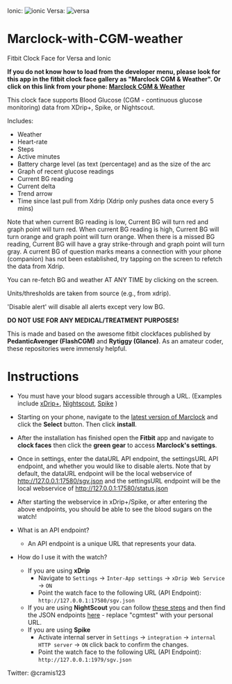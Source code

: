 Ionic:
![ionic](https://i.imgur.com/Ys9Eu1p.png "ionic") 
Versa:
![versa](https://i.imgur.com/psYb768.png "versa")

# Marclock-with-CGM-weather
Fitbit Clock Face for Versa and Ionic

**If you do not know how to load from the developer menu, please look for this app in the fitbit clock face gallery as "Marclock CGM & Weather". Or click on this link from your phone: [Marclock CGM & Weather](https://gam.fitbit.com/gallery/clock/9eacf714-5b23-40c8-9621-ded74bd9edf9)**

This clock face supports Blood Glucose (CGM - continuous glucose monitoring) data from XDrip+, Spike, or Nightscout. 

Includes: 

- Weather
- Heart-rate
- Steps
- Active minutes
- Battery charge level (as text (percentage) and as the size of the arc
- Graph of recent glucose readings
- Current BG reading
- Current delta
- Trend arrow
- Time since last pull from Xdrip (Xdrip only pushes data once every 5 mins)

Note that when current BG reading is low, Current BG will turn red and graph point will turn red. When current BG reading is high, Current BG will turn orange and graph point will turn orange. When there is a missed BG reading, Current BG will have a gray strike-through and graph point will turn gray. A current BG of question marks means a connection with your phone (companion) has not been established, try tapping on the screen to refetch the data from Xdrip.

You can re-fetch BG and weather AT ANY TIME by clicking on the screen.

Units/thresholds are taken from source (e.g., from xdrip).

'Disable alert' will disable all alerts except very low BG.

**DO NOT USE FOR ANY MEDICAL/TREATMENT PURPOSES!**

This is made and based on the awesome fitbit clockfaces published by **PedanticAvenger (FlashCGM)** and **Rytiggy (Glance)**. As an amateur coder, these repositories were immensly helpful.

# Instructions
- You must have your blood sugars accessible through a URL. (Examples include [xDrip+](https://github.com/jamorham/xDrip-plus), [Nightscout](http://www.nightscout.info/wiki/welcome/set-up-nightscout-using-heroku), [Spike](https://spike-app.com/) )
- Starting on your phone, navigate to the [latest version of Marclock](https://gam.fitbit.com/gallery/clock/9eacf714-5b23-40c8-9621-ded74bd9edf9) and click the **Select** button. Then click **install**. 
- After the installation has finished open the **Fitbit** app and navigate to **clock faces** then click the **green gear** to access **Marclock's settings**.
- Once in settings, enter the dataURL API endpoint, the settingsURL API endpoint, and whether you would like to disable alerts. Note that by default, the dataURL endpoint will be the local webservice of http://127.0.0.1:17580/sgv.json and the settingsURL endpoint will be the local webservice of http://127.0.0.1:17580/status.json
- After starting the webservice in xDrip+/Spike, or after entering the above endpoints, you should be able to see the blood sugars on the watch! 

- What is an API endpoint?
  - An API endpoint is a unique URL that represents your data.
- How do I use it with the watch? 
  - If you are using **xDrip** 
    - Navigate to `Settings` -> `Inter-App settings` -> `xDrip Web Service` -> `ON` 
    - Point the watch face to the following URL (API Endpoint): `http://127.0.0.1:17580/sgv.json`
  - If you are using **NightScout** you can follow [these steps](http://www.nightscout.info/wiki/welcome/set-up-nightscout-using-heroku) and then find the JSON endpoints [here](https://github.com/nightscout/cgm-remote-monitor/wiki/API-v1.0.0-beta-Endpoints) - replace "cgmtest" with your personal URL.
  - If you are using **Spike**  
    - Activate internal server in `Settings` -> `integration` -> `internal HTTP server` -> `ON` click back to confirm the changes.
    - Point the watch face to the following URL (API Endpoint): `http://127.0.0.1:1979/sgv.json`

Twitter: @cramis123
